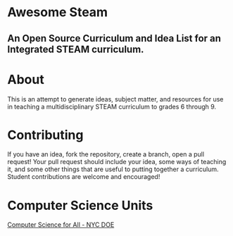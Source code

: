 # Awesome Steam
## An Open Source Curriculum and Idea List for an Integrated STEAM curriculum.

# About

This is an attempt to generate ideas, subject matter, and resources for use in teaching a multidisciplinary STEAM curriculum to grades 6 through 9.

# Contributing

If you have an idea, fork the repository, create a branch, open a pull request!  Your pull request should include your idea, some ways of teaching it, and some other things that are useful to putting together a curriculum.  Student contributions are welcome and encouraged!

# Computer Science Units
[Computer Science for All - NYC DOE](http://blueprint.cs4all.nyc/units/)